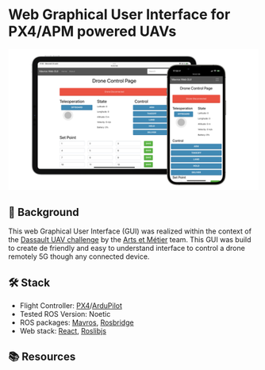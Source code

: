 # Web Graphical User Interface for PX4/APM powered UAVs

![alt text](https://github.com/JulienRineau/mavros-web-gui/blob/main/Images/ipad_iphone.png?raw=true)

## 💭 Background

This web Graphical User Interface (GUI) was realized within the context of the [Dassault UAV challenge](https://www.dassault-aviation.com/fr/groupe/actualites/dassault-aviation-uav-challenge-2022-a-vos-candidatures/) by the [Arts et Métier](https://www.artsetmetiers.fr/en) team. This GUI was build to create de friendly and easy to understand interface to control a drone remotely 5G though any connected device.

## 🛠 Stack

- Flight Controller: [PX4](https://px4.io)/[ArduPilot](https://ardupilot.org)
- Tested ROS Version: Noetic
- ROS packages: [Mavros](https://wiki.ros.org/mavros), [Rosbridge](https://wiki.ros.org/rosbridge_suite)
- Web stack: [React](https://fr.reactjs.org), [Roslibjs](https://wiki.ros.org/roslibjs)

## 📚 Resources
